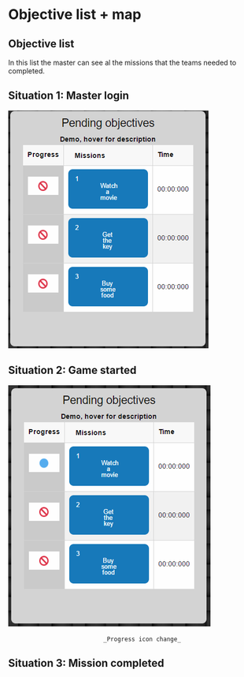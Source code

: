 # Objective list + map

## Objective list

In this list the master can see al the missions that the teams needed to completed.

## Situation 1: Master login

![](/assets/cp_obj_overview.png)

## Situation 2: Game started

![](/assets/cp_obj_sit2.png)

                               _Progress icon change_

## Situation 3: Mission completed



